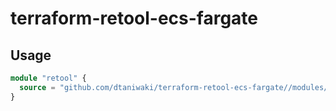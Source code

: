 # terraform-retool-ecs-fargate

## Usage

```tf
module "retool" {
  source = "github.com/dtaniwaki/terraform-retool-ecs-fargate//modules/retool"
}
```
